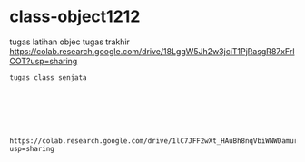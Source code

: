 # class-object1212
tugas latihan objec tugas trakhir
https://colab.research.google.com/drive/18LggW5Jh2w3jciT1PjRasgR87xFrlCOT?usp=sharing

    tugas class senjata
    
    
    
    
    
    
    
    https://colab.research.google.com/drive/1lC7JFF2wXt_HAuBh8nqVbiWNWDamurE3?usp=sharing

